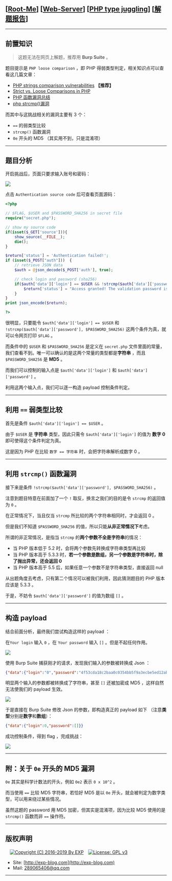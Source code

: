 ## [[Root-Me](https://www.root-me.org/)] [[Web-Server](https://www.root-me.org/en/Challenges/Web-Server/)] [[PHP type juggling](https://www.root-me.org/en/Challenges/Web-Server/PHP-type-juggling)] [[解题报告](http://exp-blog.com/2019/03/07/pid-3508/)]

------


## 前置知识

> 这题无法在网页上解题，推荐用 **Burp Suite** 。

题目提示是 `PHP loose comparison`  ，即 PHP 得弱类型判定，相关知识点可以查看这几篇文章：

- [PHP strings comparison vulnerabilities](https://marcosvalle.github.io/ctf/php/2016/05/12/php-comparison-vlun.html) **【推荐】**
- [Strict vs. Loose Comparisons in PHP](https://www.copterlabs.com/strict-vs-loose-comparisons-in-php/)
- [PHP 函数漏洞总结](https://blog.csdn.net/qq_31481187/article/details/60968595?tdsourcetag=s_pcqq_aiomsg)
- [php strcmp()漏洞](https://blog.csdn.net/cherrie007/article/details/77473817?tdsourcetag=s_pcqq_aiomsg)

而其中与这挑战相关的漏洞主要有 3 个：

- `==` 的弱类型比较
- `strcmp()` 函数漏洞
- `0e` 开头的 MD5 （其实用不到，只是混淆项）

------------

## 题目分析

开启挑战后，页面只要求输入账号和密码：

![](https://github.com/lyy289065406/CTF-Solving-Reports/blob/master/rootme/Web-Server/%5B28%5D%20%5B30P%5D%20PHP%20type%20juggling/imgs/01.png)

点击 `Authentication source code` 后可查看页面源码：

```php
<?php

// $FLAG, $USER and $PASSWORD_SHA256 in secret file
require("secret.php");

// show my source code
if(isset($_GET['source'])){
    show_source(__FILE__);
    die();
}

$return['status'] = 'Authentication failed!';
if (isset($_POST["auth"]))  { 
    // retrieve JSON data
    $auth = @json_decode($_POST['auth'], true);

    // check login and password (sha256)
    if($auth['data']['login'] == $USER && !strcmp($auth['data']['password'], $PASSWORD_SHA256)){
        $return['status'] = "Access granted! The validation password is: $FLAG";
    }
}
print json_encode($return);

?>
```

很明显，只要能令 `$auth['data']['login'] == $USER` 和 `!strcmp($auth['data']['password'], $PASSWORD_SHA256)` 这两个条件为真，就可以令网页打印 `$FLAG` 。

而条件中的 `$USER` 和 `$PASSWORD_SHA256` 是定义在 `secret.php` 文件里面的常量，我们查看不到。唯一可以确认的是这两个常量的类型都是**字符串** ，而且 `$PASSWORD_SHA256` 是 **MD5** 。

而我们可以控制的输入点是 `$auth['data']['login']` 和 `$auth['data']['password']` 。

利用这两个输入点，我们可以逐一构造 payload 控制条件判定。

------------

## 利用 `==` 弱类型比较

首先是条件 `$auth['data']['login'] == $USER` 。

由于 `$USER` 是 **字符串** 类型，因此只需令 `$auth['data']['login']` 的值为 **数字 0** 即可使得这个条件判定为真。

这是因为 PHP 在比较 `数字 == 字符串` 时，会把字符串解析成数字 0 。

------------

## 利用 `strcmp()` 函数漏洞

接下来是条件 `!strcmp($auth['data']['password'], $PASSWORD_SHA256)` 。

注意到题目特意在前面加了一个 `!` 取反，换言之我们的目的是令 `strcmp` 的返回值为 `0` 。

在正常情况下，当且仅当 `strcmp` 所比较的两个字符串相同时，才会返回 0 。

但是我们不知道 `$PASSWORD_SHA256` 的值，所以只能**从非正常情况下**考虑。

所谓的非正常情况，是指当 `strcmp` 的**两个参数不全是字符串**的情况：

- 当 PHP 版本低于 5.2 时，会将两个参数先转换成字符串类型再比较
- 当 PHP 版本高于 5.3.3 时，**若一个参数是数组，另一个参数是字符串时，除了抛出异常，还会返回 0**
- 当 PHP 版本高于 5.5 后，如果任意一个参数不是字符串类型，直接返回 null

从出题角度去考虑，只有第二个情况可以被我们利用，因此猜测题目的 PHP 版本应该是 5.3.3 。

于是，不妨令 `$auth['data']['password']` 的值为数组 `[]` 。

------------

## 构造 payload

结合前面分析，最终我们尝试构造这样的 payload ：

在`Your login` 输入 `0` ，在 `Your password` 输入 `[]` 。但是不起任何作用。

![](https://github.com/lyy289065406/CTF-Solving-Reports/blob/master/rootme/Web-Server/%5B28%5D%20%5B30P%5D%20PHP%20type%20juggling/imgs/02.png)

使用 Burp Suite 捕获刚才的请求，发现我们输入的参数被转换成 Json ：

```json
{"data":{"login":"0","password":"4f53cda18c2baa0c0354bb5f9a3ecbe5ed12ab4d8e11ba873c2f11161202b945"}}
```

明显两个输入的参数都被转换成了字符串，甚至 `[]` 还被加密成 MD5 ，这样自然无法使我们的 payload 生效。

![](https://github.com/lyy289065406/CTF-Solving-Reports/blob/master/rootme/Web-Server/%5B28%5D%20%5B30P%5D%20PHP%20type%20juggling/imgs/03.png)


于是直接在 Burp Suite 修改 Json 的参数，即构造真正的 payload 如下 （注意**类型**分别是**数字**和**数组**）：

```json
{"data":{"login":0,"password":[]}}
```

成功控制条件，得到 flag ，完成挑战：

![](https://github.com/lyy289065406/CTF-Solving-Reports/blob/master/rootme/Web-Server/%5B28%5D%20%5B30P%5D%20PHP%20type%20juggling/imgs/04.png)

------------

## 附：关于 `0e` 开头的 MD5 漏洞

`0e` 其实是科学计数法的开头，例如 `0e2` 表示 `0 x 10^2` 。

而当使用 `==` 比较 MD5 字符串，若恰好 MD5 是以 `0e` 开头，就会被判定为数字类型，可以用来绕过某些情况。

虽然这题的 password 用 MD5 加密，但其实是混淆项，因为比较 MD5 使用的是 `strcmp()` 函数而非 `==` 操作符。

------

## 版权声明

　[![Copyright (C) 2016-2019 By EXP](https://img.shields.io/badge/Copyright%20(C)-2016~2019%20By%20EXP-blue.svg)](http://exp-blog.com)　[![License: GPL v3](https://img.shields.io/badge/License-GPL%20v3-blue.svg)](https://www.gnu.org/licenses/gpl-3.0)
  

- Site: [http://exp-blog.com](http://exp-blog.com) 
- Mail: <a href="mailto:289065406@qq.com?subject=[EXP's Github]%20Your%20Question%20（请写下您的疑问）&amp;body=What%20can%20I%20help%20you?%20（需要我提供什么帮助吗？）">289065406@qq.com</a>


------
